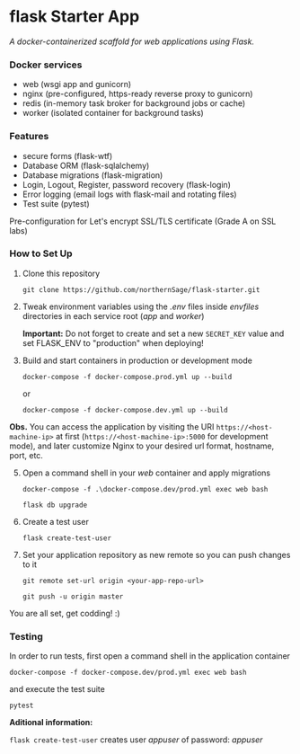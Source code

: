 # flask Starter App

*A docker-containerized scaffold for web applications using Flask.*

### Docker services

- web (wsgi app and gunicorn)
- nginx (pre-configured, https-ready reverse proxy to gunicorn)
- redis (in-memory task broker for background jobs or cache)
- worker (isolated container for background tasks)

### Features

- secure forms (flask-wtf)
- Database ORM (flask-sqlalchemy)
- Database migrations (flask-migration)
- Login, Logout, Register, password recovery (flask-login)
- Error logging (email logs with flask-mail and rotating files)
- Test suite (pytest)

Pre-configuration for Let's encrypt SSL/TLS certificate (Grade A on SSL labs)

### How to Set Up

1. Clone this repository

    ```git clone https://github.com/northernSage/flask-starter.git```

2. Tweak environment variables using the *.env* files inside *envfiles* directories in each service root (*app* and *worker*)

    **Important:** Do not forget to create and set a new ```SECRET_KEY``` value and set FLASK_ENV to "production" when deploying!

3. Build and start containers in production or development mode

    ```docker-compose -f docker-compose.prod.yml up --build```

    or

    ```docker-compose -f docker-compose.dev.yml up --build```

**Obs.** You can access the application by visiting the URI ```https://<host-machine-ip>``` at first (```https://<host-machine-ip>:5000``` for development mode), and later customize Nginx to your desired url format, hostname, port, etc.

5. Open a command shell in your *web* container and apply migrations

    ```docker-compose -f .\docker-compose.dev/prod.yml exec web bash```

    ```flask db upgrade```

6. Create a test user

    ```flask create-test-user```

7. Set your application repository as new remote so you can push changes to it

    ```git remote set-url origin <your-app-repo-url>```

    ```git push -u origin master```

You are all set, get codding! :)

### Testing

In order to run tests, first open a command shell in the application container

   ```docker-compose -f docker-compose.dev/prod.yml exec web bash```

and execute the test suite

   ```pytest```

**Aditional information:**

```flask create-test-user``` creates user *appuser* of password: *appuser*
